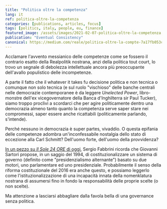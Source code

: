 ```yaml
---
title: "Politica oltre la competenza"
lang: it
ref: politica-oltre-la-competenza
categories: [publications, articles, focus]
tags: [politics, italy, people, eu, finance]
featured_image: /assets/images/2021-02-07-politica-oltre-la-competenza.jpg
publication: "Eventual Consistency"
canonical: https://medium.com/reale/politica-oltre-la-compte-7a17fb053c65
---
```


Acclamare l'avvento messianico delle competenze come se fossero il contrario esatto della Realpolitik nostrana, anzi della politica tout court, lo trovo un segnale di debolezza intellettuale ancora più preoccupante dell'avallo populistico delle incompetenze.

A parte il fatto che il whatever it takes fu decisione politica e non tecnica o comunque non solo tecnica (e sul ruolo "vischioso" delle banche centrali nelle democrazie contemporanee è da leggere *Unelected Power*, libro-monstre dell'ex vicegovernatore della Banca d'Inghilterra sir Paul Tucker), siamo troppo proclivi a scordarci che per agire politicamente dentro una democrazia almeno tanto quanto la competenza serve saper stare nei compromessi, saper essere anche ricattabili (politicamente parlando, s'intende).

Perché nessuno in democrazia è super partes, vivaddio. O questa epifania delle competenze adombra un'inconfessabile nostalgia dello stato di eccezione alla Carl Schmitt? Dell'uomo forte, dell'uomo della provvidenza?

[In un pezzo su *Il Sole 24 ORE* di oggi](https://web.archive.org/web/20210207225605/https://www.c3dem.it/wp-content/uploads/2021/02/governo-del-presidente-per-un-paese-confuso-s.-fabbrini.pdf), Sergio Fabbrini ricorda che Giovanni Sartori propose, in un saggio del 1994, di costituzionalizzare un sistema di governo (definito come "presidenzialismo alternante") basato su due motori, uno parlamentare ed uno presidenziale. Probabilmente il senso della riforma costituzionale del 2016 era anche questo, e possiamo leggerlo come l'istituzionalizzazione di una incapacità innata della nomenklatura nostrana di assumersi fino in fondo la responsabilità delle proprie scelte (o non scelte).

Ma attenzione a lasciarsi abbagliare dalla favola bella di una governance senza politica.
